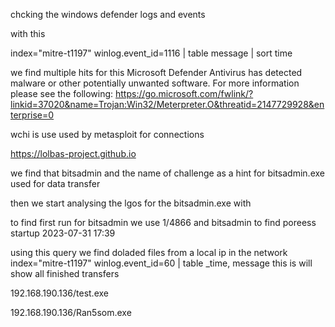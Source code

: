 chcking the windows defender logs and events 



with this 

index="mitre-t1197" winlog.event_id=1116 
|  table message 
| sort time

we find multiple hits for this Microsoft Defender Antivirus has detected malware or other potentially unwanted software.
 For more information please see the following:
https://go.microsoft.com/fwlink/?linkid=37020&name=Trojan:Win32/Meterpreter.O&threatid=2147729928&enterprise=0


wchi is use used by metasploit for connections 


https://lolbas-project.github.io


we find that bitsadmin and the name of challenge as a hint for bitsadmin.exe used for data transfer



then we start analysing the lgos for the bitsadmin.exe with 

to find first run for bitsadmin we use 1/4866 and bitsadmin to find poreess startup 
2023-07-31 17:39

using this query we find doladed files from a local ip in the network 
index="mitre-t1197" winlog.event_id=60 | table _time, message this is will show all finished transfers 

192.168.190.136/test.exe 

192.168.190.136/Ran5som.exe
  


